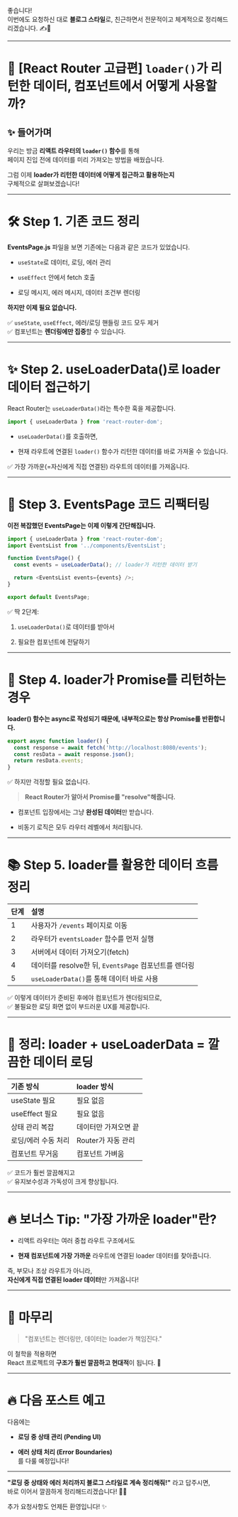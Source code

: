 좋습니다!  
이번에도 요청하신 대로 **블로그 스타일**로, 친근하면서 전문적이고 체계적으로 정리해드리겠습니다. ✍️🚀

---

# 🌟 [React Router 고급편] `loader()`가 리턴한 데이터, 컴포넌트에서 어떻게 사용할까?

## ✨ 들어가며

우리는 방금 **리액트 라우터의 `loader()` 함수**를 통해  
페이지 진입 전에 데이터를 미리 가져오는 방법을 배웠습니다.

그럼 이제 **loader가 리턴한 데이터에 어떻게 접근하고 활용하는지**  
구체적으로 살펴보겠습니다!

---

# 🛠️ Step 1. 기존 코드 정리

**EventsPage.js** 파일을 보면 기존에는 다음과 같은 코드가 있었습니다.

- `useState`로 데이터, 로딩, 에러 관리
    
- `useEffect` 안에서 fetch 호출
    
- 로딩 메시지, 에러 메시지, 데이터 조건부 렌더링
    

**하지만 이제 필요 없습니다.**

✅ `useState`, `useEffect`, 에러/로딩 핸들링 코드 모두 제거  
✅ 컴포넌트는 **렌더링에만 집중**할 수 있습니다.

---

# ✨ Step 2. useLoaderData()로 loader 데이터 접근하기

React Router는 `useLoaderData()`라는 특수한 훅을 제공합니다.

```javascript
import { useLoaderData } from 'react-router-dom';
```

- `useLoaderData()`를 호출하면,
    
- 현재 라우트에 연결된 `loader()` 함수가 리턴한 데이터를 바로 가져올 수 있습니다.
    

✅ 가장 가까운(=자신에게 직접 연결된) 라우트의 데이터를 가져옵니다.

---

# 🧩 Step 3. EventsPage 코드 리팩터링

**이전 복잡했던 EventsPage는 이제 이렇게 간단해집니다.**

```javascript
import { useLoaderData } from 'react-router-dom';
import EventsList from '../components/EventsList';

function EventsPage() {
  const events = useLoaderData(); // loader가 리턴한 데이터 받기

  return <EventsList events={events} />;
}

export default EventsPage;
```

✅ 딱 2단계:

1. `useLoaderData()`로 데이터를 받아서
    
2. 필요한 컴포넌트에 전달하기
    

---

# 🧠 Step 4. loader가 Promise를 리턴하는 경우

**loader() 함수는 async로 작성되기 때문에, 내부적으로는 항상 Promise를 반환합니다.**

```javascript
export async function loader() {
  const response = await fetch('http://localhost:8080/events');
  const resData = await response.json();
  return resData.events;
}
```

✅ 하지만 걱정할 필요 없습니다.

> **React Router가 알아서 Promise를 "resolve"해줍니다.**

- 컴포넌트 입장에서는 그냥 **완성된 데이터**만 받습니다.
    
- 비동기 로직은 모두 라우터 레벨에서 처리됩니다.
    

---

# 📚 Step 5. loader를 활용한 데이터 흐름 정리

|단계|설명|
|:--|:--|
|1|사용자가 `/events` 페이지로 이동|
|2|라우터가 `eventsLoader` 함수를 먼저 실행|
|3|서버에서 데이터 가져오기(fetch)|
|4|데이터를 resolve한 뒤, `EventsPage` 컴포넌트를 렌더링|
|5|`useLoaderData()`를 통해 데이터 바로 사용|

✅ 이렇게 데이터가 준비된 후에야 컴포넌트가 렌더링되므로,  
✅ 불필요한 로딩 화면 없이 부드러운 UX를 제공합니다.

---

# 🎯 정리: loader + useLoaderData = 깔끔한 데이터 로딩

|기존 방식|loader 방식|
|:--|:--|
|useState 필요|필요 없음|
|useEffect 필요|필요 없음|
|상태 관리 복잡|데이터만 가져오면 끝|
|로딩/에러 수동 처리|Router가 자동 관리|
|컴포넌트 무거움|컴포넌트 가벼움|

✅ 코드가 훨씬 깔끔해지고  
✅ 유지보수성과 가독성이 크게 향상됩니다.

---

# 🔥 보너스 Tip: "가장 가까운 loader"란?

- 리액트 라우터는 여러 중첩 라우트 구조에서도
    
- **현재 컴포넌트에 가장 가까운** 라우트에 연결된 loader 데이터를 찾아줍니다.
    

즉, 부모나 조상 라우트가 아니라,  
**자신에게 직접 연결된 loader 데이터**만 가져옵니다!

---

# 🏁 마무리

> "컴포넌트는 렌더링만, 데이터는 loader가 책임진다."

이 철학을 적용하면  
React 프로젝트의 **구조가 훨씬 깔끔하고 현대적**이 됩니다. 🚀

---

# 🔥 다음 포스트 예고

다음에는

- **로딩 중 상태 관리 (Pending UI)**
    
- **에러 상태 처리 (Error Boundaries)**  
    를 다룰 예정입니다!
    

---

**"로딩 중 상태와 에러 처리까지 블로그 스타일로 계속 정리해줘!"** 라고 답주시면,  
바로 이어서 깔끔하게 정리해드리겠습니다! 🚀🎯

추가 요청사항도 언제든 환영입니다! ✨